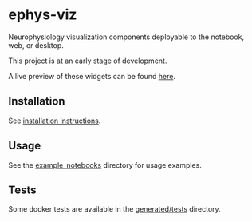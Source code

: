 # ephys-viz

Neurophysiology visualization components deployable to the notebook, web, or desktop.

This project is at an early stage of development.

A live preview of these widgets can be found [here](http://50.116.50.203:8080/).

## Installation

See [installation instructions](generated/docs/install.md).

## Usage

See the [example_notebooks](example_notebooks) directory for usage examples.

## Tests

Some docker tests are available in the [generated/tests](generated/tests) directory.

